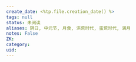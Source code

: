 ```yaml
---
create_date: <%tp.file.creation_date() %>
tags: null
status: 未阅读 
aliases: 阴日, 中元节, 月食, 洪荒时代, 蛮荒时代, 满月
notes: False
ZK: 
category: 
uid: 
---
```



